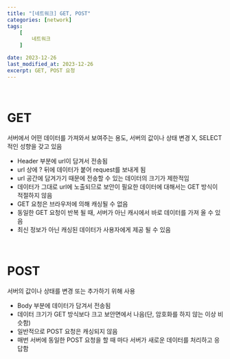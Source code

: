 ```yaml
---
title: "[네트워크] GET, POST"
categories: [network]
tags:
    [
        네트워크
    ]

date: 2023-12-26
last_modified_at: 2023-12-26
excerpt: GET, POST 요청
---
```

<br/>

# GET

서버에서 어떤 데이터를 가져와서 보여주는 용도, 서버의 값이나 상태 변경 X, SELECT 적인 성향을 갖고 있음  

- Header 부분에 url이 담겨서 전송됨
- url 상에 ? 뒤에 데이터가 붙어 request를 보내게 됨
- url 공간에 담겨가기 때문에 전송할 수 있는 데이터의 크기가 제한적임
- 데이터가 그대로 url에 노출되므로 보안이 필요한 데이터에 대해서는 GET 방식이 적절하지 않음
- GET 요청은 브라우저에 의해 캐싱될 수 없음
- 동일한 GET 요청이 반복 될 때, 서버가 아닌 캐시에서 바로 데이터를 가져 올 수 있음
- 최신 정보가 아닌 캐싱된 데이터가 사용자에게 제공 될 수 있음

<br/>

# POST

서버의 값이나 상태를 변경 또는 추가하기 위해 사용  

- Body 부분에 데이터가 담겨서 전송됨
- 데이터 크기가 GET 방식보다 크고 보안면에서 나음(단, 암호화를 하지 않는 이상 비슷함)
- 일반적으로 POST 요청은 캐싱되지 않음
- 매번 서버에 동일한 POST 요청을 할 때 마다 서버가 새로운 데이터를 처리하고 응답함
   
